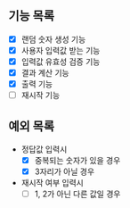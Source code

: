 ## 기능 목록

- [x] 랜덤 숫자 생성 기능
- [x] 사용자 입력값 받는 기능
- [x] 입력값 유효성 검증 기능
- [x] 결과 계산 기능
- [x] 출력 기능
- [ ] 재시작 기능

## 예외 목록

- 정답값 입력시
  - [x] 중복되는 숫자가 있을 경우
  - [x] 3자리가 아닐 경우
- 재시작 여부 입력시
  - [ ] 1, 2가 아닌 다른 값일 경우
